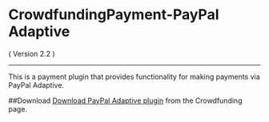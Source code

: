 CrowdfundingPayment-PayPal Adaptive
==================================
( Version 2.2 )
- - -

This is a payment plugin that provides functionality for making payments via PayPal Adaptive.

##Download
[Download PayPal Adaptive plugin](http://itprism.com/free-joomla-extensions/ecommerce-gamification/crowdfunding-collective-raising-capital) from the Crowdfunding page.



